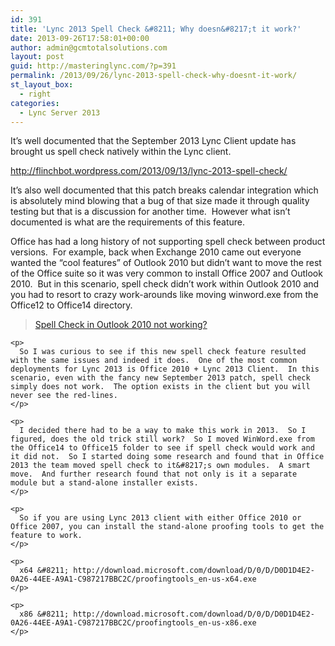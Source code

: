 ```yaml
---
id: 391
title: 'Lync 2013 Spell Check &#8211; Why doesn&#8217;t it work?'
date: 2013-09-26T17:58:01+00:00
author: admin@gcmtotalsolutions.com
layout: post
guid: http://masteringlync.com/?p=391
permalink: /2013/09/26/lync-2013-spell-check-why-doesnt-it-work/
st_layout_box:
  - right
categories:
  - Lync Server 2013
---
```

It&#8217;s well documented that the September 2013 Lync Client update has brought us spell check natively within the Lync client.

http://flinchbot.wordpress.com/2013/09/13/lync-2013-spell-check/

It&#8217;s also well documented that this patch breaks calendar integration which is absolutely mind blowing that a bug of that size made it through quality testing but that is a discussion for another time.  However what isn&#8217;t documented is what are the requirements of this feature.

Office has had a long history of not supporting spell check between product versions.  For example, back when Exchange 2010 came out everyone wanted the &#8220;cool features&#8221; of Outlook 2010 but didn&#8217;t want to move the rest of the Office suite so it was very common to install Office 2007 and Outlook 2010.  But in this scenario, spell check didn&#8217;t work within Outlook 2010 and you had to resort to crazy work-arounds like moving winword.exe from the Office12 to Office14 directory.

<div class="fitvids-video">
  <blockquote data-secret="EGTVYfl4MI" class="wp-embedded-content">
    <p>
      <a href="http://blog.lanlogic.net/blog/spell-check-in-outlook-2010-not-working/">Spell Check in Outlook 2010 not working?</a>
    </p>
  </blockquote>
  
  <p>
    </div> 
    
    <p>
      So I was curious to see if this new spell check feature resulted with the same issues and indeed it does.  One of the most common deployments for Lync 2013 is Office 2010 + Lync 2013 Client.  In this scenario, even with the fancy new September 2013 patch, spell check simply does not work.  The option exists in the client but you will never see the red-lines.
    </p>
    
    <p>
      I decided there had to be a way to make this work in 2013.  So I figured, does the old trick still work?  So I moved WinWord.exe from the Office14 to Office15 folder to see if spell check would work and it did not.  So I started doing some research and found that in Office 2013 the team moved spell check to it&#8217;s own modules.  A smart move.  And further research found that not only is it a separate module but a stand-alone installer exists.
    </p>
    
    <p>
      So if you are using Lync 2013 client with either Office 2010 or Office 2007, you can install the stand-alone proofing tools to get the feature to work.
    </p>
    
    <p>
      x64 &#8211; http://download.microsoft.com/download/D/0/D/D0D1D4E2-0A26-44EE-A9A1-C987217BBC2C/proofingtools_en-us-x64.exe
    </p>
    
    <p>
      x86 &#8211; http://download.microsoft.com/download/D/0/D/D0D1D4E2-0A26-44EE-A9A1-C987217BBC2C/proofingtools_en-us-x86.exe
    </p>